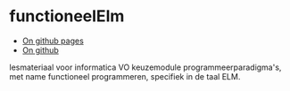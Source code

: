 # functioneelElm

+ [On github pages](https://paradigmafunctioneel.github.io/functioneelElm/)
+ [On github](https://github.com/ParadigmaFunctioneel/functioneelElm)

lesmateriaal voor informatica VO keuzemodule programmeerparadigma's, met name functioneel programmeren, specifiek in de taal ELM. 
